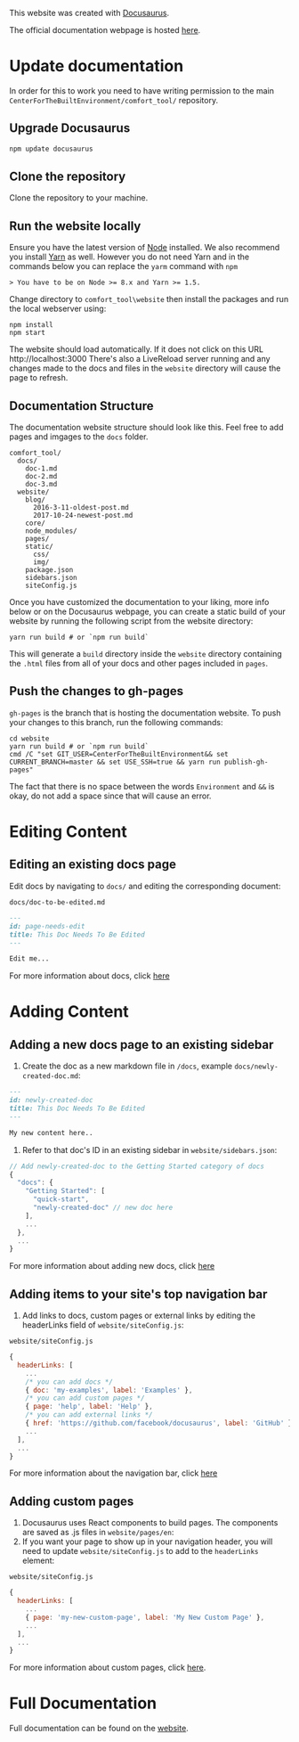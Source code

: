 This website was created with [Docusaurus](https://docusaurus.io/).

The official documentation webpage is hosted [here](https://CenterForTheBuiltEnvironment.github.io/comfort_tool/docs/ashrae55.html).

# Update documentation

In order for this to work you need to have writing permission to the main `CenterForTheBuiltEnvironment/comfort_tool/` repository.

## Upgrade Docusaurus
```bash
npm update docusaurus
```

## Clone the repository

Clone the repository to your machine.

## Run the website locally

Ensure you have the latest version of [Node](https://nodejs.org/en/download/) installed. We also recommend you install [Yarn](https://yarnpkg.com/en/docs/install) as well. However you do not need Yarn and in the commands below you can replace the `yarm` command with `npm`

    > You have to be on Node >= 8.x and Yarn >= 1.5.

Change directory to `comfort_tool\website` then install the packages and run the local webserver using:
```
npm install
npm start
```

The website should load automatically. If it does not click on this URL http://localhost:3000
There's also a LiveReload server running and any changes made to the docs and files in the `website` directory will cause the page to refresh.

## Documentation Structure

The documentation website structure should look like this. Feel free to add pages and imgages to the `docs` folder.

```
comfort_tool/
  docs/
    doc-1.md
    doc-2.md
    doc-3.md
  website/
    blog/
      2016-3-11-oldest-post.md
      2017-10-24-newest-post.md
    core/
    node_modules/
    pages/
    static/
      css/
      img/
    package.json
    sidebars.json
    siteConfig.js
```

Once you have customized the documentation to your liking, more info below or on the Docusaurus webpage, you can create a static build of your website by running the following script from the website directory:

```
yarn run build # or `npm run build`
```

This will generate a `build` directory inside the `website` directory containing the `.html` files from all of your docs and other pages included in `pages`.


## Push the changes to gh-pages

`gh-pages` is the branch that is hosting the documentation website. To push your changes to this branch, run the following commands:

```
cd website
yarn run build # or `npm run build`
cmd /C "set GIT_USER=CenterForTheBuiltEnvironment&& set CURRENT_BRANCH=master && set USE_SSH=true && yarn run publish-gh-pages"
```

The fact that there is no space between the words `Environment` and `&&` is okay, do not add a space since that will cause an error.

# Editing Content

## Editing an existing docs page

Edit docs by navigating to `docs/` and editing the corresponding document:

`docs/doc-to-be-edited.md`

```markdown
---
id: page-needs-edit
title: This Doc Needs To Be Edited
---

Edit me...
```

For more information about docs, click [here](https://docusaurus.io/docs/en/navigation)

# Adding Content

## Adding a new docs page to an existing sidebar

1. Create the doc as a new markdown file in `/docs`, example `docs/newly-created-doc.md`:

```md
---
id: newly-created-doc
title: This Doc Needs To Be Edited
---

My new content here..
```

1. Refer to that doc's ID in an existing sidebar in `website/sidebars.json`:

```javascript
// Add newly-created-doc to the Getting Started category of docs
{
  "docs": {
    "Getting Started": [
      "quick-start",
      "newly-created-doc" // new doc here
    ],
    ...
  },
  ...
}
```

For more information about adding new docs, click [here](https://docusaurus.io/docs/en/navigation)

## Adding items to your site's top navigation bar

1. Add links to docs, custom pages or external links by editing the headerLinks field of `website/siteConfig.js`:

`website/siteConfig.js`

```javascript
{
  headerLinks: [
    ...
    /* you can add docs */
    { doc: 'my-examples', label: 'Examples' },
    /* you can add custom pages */
    { page: 'help', label: 'Help' },
    /* you can add external links */
    { href: 'https://github.com/facebook/docusaurus', label: 'GitHub' },
    ...
  ],
  ...
}
```

For more information about the navigation bar, click [here](https://docusaurus.io/docs/en/navigation)

## Adding custom pages

1. Docusaurus uses React components to build pages. The components are saved as .js files in `website/pages/en`:
1. If you want your page to show up in your navigation header, you will need to update `website/siteConfig.js` to add to the `headerLinks` element:

`website/siteConfig.js`

```javascript
{
  headerLinks: [
    ...
    { page: 'my-new-custom-page', label: 'My New Custom Page' },
    ...
  ],
  ...
}
```

For more information about custom pages, click [here](https://docusaurus.io/docs/en/custom-pages).

# Full Documentation

Full documentation can be found on the [website](https://docusaurus.io/).
